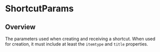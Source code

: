 # ShortcutParams

<ProxySummary/>

## Overview

The parameters used when creating and receiving a shortcut. When used for creation, it must include 
at least the `itemtype` and `title` properties.

<ApiDocs/>
